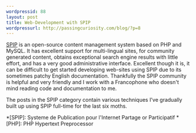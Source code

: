 ```yaml
---
wordpressid: 88
layout: post
title: Web-Development with SPIP
wordpressurl: http://passingcuriosity.com/blog/?p=8
---
```

[SPIP](http://www.spip.net/) is an open-source content management system based on PHP and MySQL. It has excellent support for multi-lingual sites, for community generated content, obtains exceptional search engine results with little effort, and has a very good administrative interface. Excellent though it is, it can be difficult to get started developing web-sites using SPIP due to its sometimes patchy English documentation. Thankfully the SPIP community is helpful and very friendly and I work with a Francophone who doesn't mind reading code and documentation to me.

The posts in the SPIP category contain various techniques I've gradually built up using SPIP full-time for the last six moths.

*[SPIP]: Systeme de Publication pour l'Internet Partage or Participatif
*[PHP]: PHP Hypertext Preprocessor

